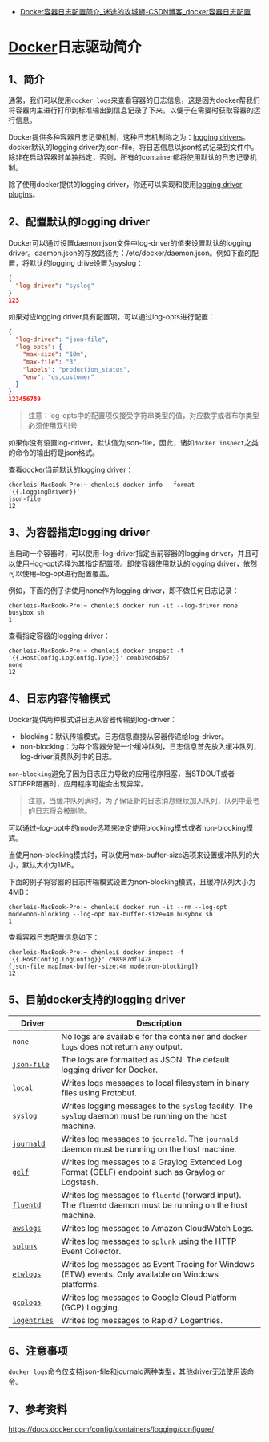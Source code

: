- [Docker容器日志配置简介_迷途的攻城狮-CSDN博客_docker容器日志配置](https://blog.csdn.net/chenleiking/article/details/89047341)

# [Docker](https://so.csdn.net/so/search?q=Docker&spm=1001.2101.3001.7020)日志驱动简介

## 1、简介

通常，我们可以使用`docker logs`来查看容器的日志信息，这是因为docker帮我们将容器内主进行打印到标准输出到信息记录了下来，以便于在需要时获取容器的运行信息。

Docker提供多种容器日志记录机制，这种日志机制称之为：[logging drivers](https://docs.docker.com/config/containers/logging/configure/)。docker默认的logging driver为json-file，将日志信息以json格式记录到文件中。除非在启动容器时单独指定，否则，所有的container都将使用默认的日志记录机制。

除了使用docker提供的logging driver，你还可以实现和使用[logging driver plugins](https://docs.docker.com/config/containers/logging/plugins/)。

## 2、配置默认的logging driver

Docker可以通过设置daemon.json文件中log-driver的值来设置默认的logging driver。daemon.json的存放路径为：/etc/docker/daemon.json。例如下面的配置，将默认的logging drive设置为syslog：

```json
{
  "log-driver": "syslog"
}
123
```

如果对应logging driver具有配置项，可以通过log-opts进行配置：

```json
{
  "log-driver": "json-file",
  "log-opts": {
    "max-size": "10m",
    "max-file": "3",
    "labels": "production_status",
    "env": "os,customer"
  }
}
123456789
```

> 注意：log-opts中的配置项仅接受字符串类型的值，对应数字或者布尔类型必须使用双引号

如果你没有设置log-driver，默认值为json-file，因此，诸如`docker inspect`之类的命令的输出将是json格式。

查看docker当前默认的logging driver：

```shell
chenleis-MacBook-Pro:~ chenlei$ docker info --format '{{.LoggingDriver}}'
json-file
12
```

## 3、为容器指定logging driver

当启动一个容器时，可以使用–log-driver指定当前容器的logging driver，并且可以使用–log-opt选择为其指定配置项。即使容器使用默认的logging driver，依然可以使用–log-opt进行配置覆盖。

例如，下面的例子讲使用none作为logging driver，即不做任何日志记录：

```shell
chenleis-MacBook-Pro:~ chenlei$ docker run -it --log-driver none busybox sh
1
```

查看指定容器的logging driver：

```shell
chenleis-MacBook-Pro:~ chenlei$ docker inspect -f '{{.HostConfig.LogConfig.Type}}' ceab39dd4b57
none
12
```

## 4、日志内容传输模式

Docker提供两种模式讲日志从容器传输到log-driver：

- blocking：默认传输模式，日志信息直接从容器传递给log-driver。
- non-blocking：为每个容器分配一个缓冲队列，日志信息首先放入缓冲队列，log-driver消费队列中的日志。

`non-blocking`避免了因为日志压力导致的应用程序阻塞，当STDOUT或者STDERR阻塞时，应用程序可能会出现异常。

> 注意，当缓冲队列满时，为了保证新的日志消息继续加入队列，队列中最老的日志将会被删除。

可以通过–log-opt中的mode选项来决定使用blocking模式或者non-blocking模式。

当使用non-blocking模式时，可以使用max-buffer-size选项来设置缓冲队列的大小，默认大小为1MB。

下面的例子将容器的日志传输模式设置为non-blocking模式，且缓冲队列大小为4MB：

```shell
chenleis-MacBook-Pro:~ chenlei$ docker run -it --rm --log-opt mode=non-blocking --log-opt max-buffer-size=4m busybox sh
1
```

查看容器日志配置信息如下：

```shell
chenleis-MacBook-Pro:~ chenlei$ docker inspect -f '{{.HostConfig.LogConfig}}' c98987df1428
{json-file map[max-buffer-size:4m mode:non-blocking]}
12
```

## 5、目前docker支持的logging driver

| Driver                                                       | Description                                                  |
| ------------------------------------------------------------ | ------------------------------------------------------------ |
| `none`                                                       | No logs are available for the container and `docker logs` does not return any output. |
| [`json-file`](https://docs.docker.com/config/containers/logging/json-file/) | The logs are formatted as JSON. The default logging driver for Docker. |
| [`local`](https://docs.docker.com/config/containers/logging/local/) | Writes logs messages to local filesystem in binary files using Protobuf. |
| [`syslog`](https://docs.docker.com/config/containers/logging/syslog/) | Writes logging messages to the `syslog` facility. The `syslog` daemon must be running on the host machine. |
| [`journald`](https://docs.docker.com/config/containers/logging/journald/) | Writes log messages to `journald`. The `journald` daemon must be running on the host machine. |
| [`gelf`](https://docs.docker.com/config/containers/logging/gelf/) | Writes log messages to a Graylog Extended Log Format (GELF) endpoint such as Graylog or Logstash. |
| [`fluentd`](https://docs.docker.com/config/containers/logging/fluentd/) | Writes log messages to `fluentd` (forward input). The `fluentd` daemon must be running on the host machine. |
| [`awslogs`](https://docs.docker.com/config/containers/logging/awslogs/) | Writes log messages to Amazon CloudWatch Logs.               |
| [`splunk`](https://docs.docker.com/config/containers/logging/splunk/) | Writes log messages to `splunk` using the HTTP Event Collector. |
| [`etwlogs`](https://docs.docker.com/config/containers/logging/etwlogs/) | Writes log messages as Event Tracing for Windows (ETW) events. Only available on Windows platforms. |
| [`gcplogs`](https://docs.docker.com/config/containers/logging/gcplogs/) | Writes log messages to Google Cloud Platform (GCP) Logging.  |
| [`logentries`](https://docs.docker.com/config/containers/logging/logentries/) | Writes log messages to Rapid7 Logentries.                    |

## 6、注意事项

`docker logs`命令仅支持json-file和journald两种类型，其他driver无法使用该命令。

## 7、参考资料

https://docs.docker.com/config/containers/logging/configure/